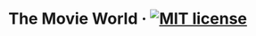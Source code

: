 # The Movie World · [![MIT license](https://img.shields.io/badge/License-MIT-blue.svg)](https://lbesson.mit-license.org/)

